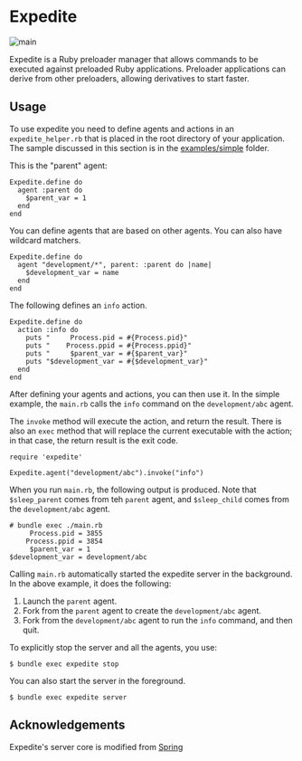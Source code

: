 # Expedite

![main](https://github.com/johnny-lai/expedite/actions/workflows/ruby.yml/badge.svg)

Expedite is a Ruby preloader manager that allows commands to be executed against 
preloaded Ruby applications. Preloader applications can derive from other preloaders, allowing
derivatives to start faster.

## Usage

To use expedite you need to define agents and actions in an `expedite_helper.rb`
that is placed in the root directory of your application. The sample discussed
in this section is in the [examples/simple](examples/simple) folder.

This is the "parent" agent:
```
Expedite.define do
  agent :parent do
    $parent_var = 1
  end
end
```

You can define agents that are based on other agents. You can also have wildcard
matchers.

```
Expedite.define do
  agent "development/*", parent: :parent do |name|
    $development_var = name
  end
end
```

The following defines an `info` action.

```
Expedite.define do
  action :info do
    puts "     Process.pid = #{Process.pid}"
    puts "    Process.ppid = #{Process.ppid}"
    puts "     $parent_var = #{$parent_var}"
    puts "$development_var = #{$development_var}"
  end
end
```

After defining your agents and actions, you can then use it. In the simple
example, the `main.rb` calls the `info` command on the `development/abc`
agent.

The `invoke` method will execute the action, and return the result. There
is also an `exec` method that will replace the current executable with
the action; in that case, the return result is the exit code.
```
require 'expedite'

Expedite.agent("development/abc").invoke("info")
```

When you run `main.rb`, the following output is produced. Note that `$sleep_parent`
comes from teh `parent` agent, and `$sleep_child` comes from the `development/abc`
agent.

```
# bundle exec ./main.rb
     Process.pid = 3855
    Process.ppid = 3854
     $parent_var = 1
$development_var = development/abc
```

Calling `main.rb` automatically started the expedite server in the background.
In the above example, it does the following:

1. Launch the `parent` agent.
2. Fork from the `parent` agent to create the `development/abc` agent.
3. Fork from the `development/abc` agent to run the `info` command, and then quit.

To explicitly stop the server and all the agents, you use:

```
$ bundle exec expedite stop
```

You can also start the server in the foreground.

```
$ bundle exec expedite server
```

## Acknowledgements

Expedite's server core is modified from [Spring](https://github.com/rails/spring)

